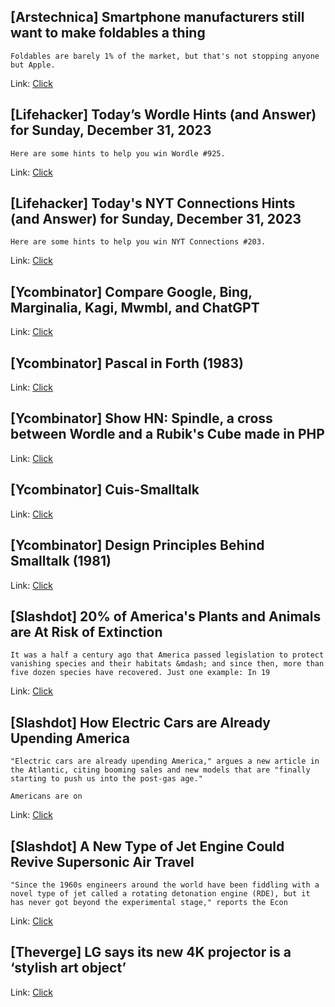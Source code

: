 ## [Arstechnica] Smartphone manufacturers still want to make foldables a thing
```
Foldables are barely 1% of the market, but that's not stopping anyone but Apple.
```

Link: [Click](https://arstechnica.com/?p=1993084)

## [Lifehacker] Today’s Wordle Hints (and Answer) for Sunday, December 31, 2023
```
Here are some hints to help you win Wordle #925.
```

Link: [Click](https://lifehacker.com/entertainment/wordle-answer-today-december-31-2023)

## [Lifehacker] Today's NYT Connections Hints (and Answer) for Sunday, December 31, 2023
```
Here are some hints to help you win NYT Connections #203.
```

Link: [Click](https://lifehacker.com/entertainment/nyt-connections-answer-today-december-31-2023)

## [Ycombinator] Compare Google, Bing, Marginalia, Kagi, Mwmbl, and ChatGPT
Link: [Click](https://danluu.com/seo-spam/)

## [Ycombinator] Pascal in Forth (1983)
Link: [Click](http://tangentstorm.github.io/winfield-pascal-83.html)

## [Ycombinator] Show HN: Spindle, a cross between Wordle and a Rubik's Cube made in PHP
Link: [Click](https://playspindle.com/)

## [Ycombinator] Cuis-Smalltalk
Link: [Click](https://cuis.st/)

## [Ycombinator] Design Principles Behind Smalltalk (1981)
Link: [Click](https://www.cs.virginia.edu/~evans/cs655/readings/smalltalk.html)

## [Slashdot] 20% of America's Plants and Animals are At Risk of Extinction
```
It was a half a century ago that America passed legislation to protect vanishing species and their habitats &mdash; and since then, more than five dozen species have recovered. Just one example: In 19
```

Link: [Click](https://news.slashdot.org/story/23/12/31/050218/20-of-americas-plants-and-animals-are-at-risk-of-extinction?utm_source=rss1.0mainlinkanon&utm_medium=feed)

## [Slashdot] How Electric Cars are Already Upending America
```
"Electric cars are already upending America," argues a new article in the Atlantic, citing booming sales and new models that are "finally starting to push us into the post-gas age."

Americans are on 
```

Link: [Click](https://tech.slashdot.org/story/23/12/31/0223221/how-electric-cars-are-already-upending-america?utm_source=rss1.0mainlinkanon&utm_medium=feed)

## [Slashdot] A New Type of Jet Engine Could Revive Supersonic Air Travel
```
"Since the 1960s engineers around the world have been fiddling with a novel type of jet called a rotating detonation engine (RDE), but it has never got beyond the experimental stage," reports the Econ
```

Link: [Click](https://tech.slashdot.org/story/23/12/30/2351223/a-new-type-of-jet-engine-could-revive-supersonic-air-travel?utm_source=rss1.0mainlinkanon&utm_medium=feed)

## [Theverge] LG says its new 4K projector is a ‘stylish art object’
Link: [Click](https://www.theverge.com/2023/12/30/24019922/lg-cinebeam-qube-4k-uhd-projector-webos)
